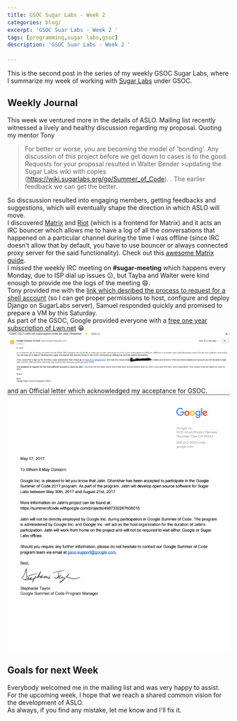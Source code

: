 ```yaml
---
title: GSOC Sugar Labs - Week 2
categories: blog/
excerpt: 'GSOC Suar Labs - Week 2 '
tags: [programming,sugar labs,gsoc]
description: 'GSOC Suar Labs - Week 2 '

---
```


This is the second post in the series of my weekly GSOC Sugar Labs, where I summarize my week  of working with [Sugar Labs](https://www.sugarlabs.org) under GSOC.


## Weekly Journal

This week we ventured more in the details of ASLO.  Mailing list recently witnessed a  lively and healthy discussion regarding my proposal. Quoting my mentor Tony
> For better or worse, you are becoming the model of 'bonding'. Any discussion of this project before we get down to cases is to the good. Requests for your proposal resulted in Walter Bender >updating the Sugar Labs wiki with copies (https://wiki.sugarlabs.org/go/Summer_of_Code). . The earlier feedback we can get the better.

So discsussion resulted into engaging members, getting feedbacks and suggestions, which  will eventually shape the direction in which ASLO will move. <br>
I discovered [Matrix](http://matrix.org/) and [Riot](https://riot.im) (which is a frontend for Matrix) and it acts an IRC bouncer which allows me to have a log of all the conversations that happened on a particular channel during the time I was offline (since IRC doesn't allow that by default, you have to use bouncer or always connected proxy server for the said functionality). Check out this [awesome Matrix guide](https://opensource.com/article/17/5/introducing-riot-IRC).<br>
I missed the weekly IRC meeting on  **#sugar-meeting**  which happens every Monday, due to ISP dial up issues :confused:, but  Tayba and Walter were kind enough to provide me the logs of the meeting :smile:.  
Tony provided me with  the [link which desribed the process to request for a shell account](http://wiki.sugarlabs.org/go/Sysadmin/Add_shell_account) (so I can get proper permissions to host, configure and deploy Django on SugarLabs server), Samuel responded quickly and promised to prepare a VM  by this Saturday. <br>
As part of the GSOC, Google provided everyone with a [free one year subscription of Lwn.net](https://lwn.net/gsoc2017)  :grin:
<br>
<img alt="LWN Subscription" src="/images/gsoc-week-2/subscription.png" >
<br>
and an Official letter which acknowledged my acceptance for GSOC.
<br>
<img alt="Acceptance Letter" src="/images/gsoc-week-2/letter.png" >
<br>
## Goals for next Week
Everybody welcomed me in the mailing list and was very happy to assist. For the upcoming week, I hope that we reach a shared common vision for the development of ASLO. <br>
As always, if you find any mistake, let me know and I'll fix it.

